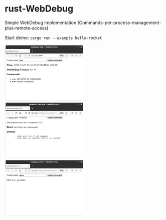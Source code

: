 # rust-WebDebug
Simple WebDebug Implementation (Commands-per-process-management-plus-remote-access)

Start demo: `cargo run --example hello-rocket`

<img src="images/demo1.png" width="50%">
<img src="images/demo2.png" width="50%">
<img src="images/demo3.png" width="50%">
